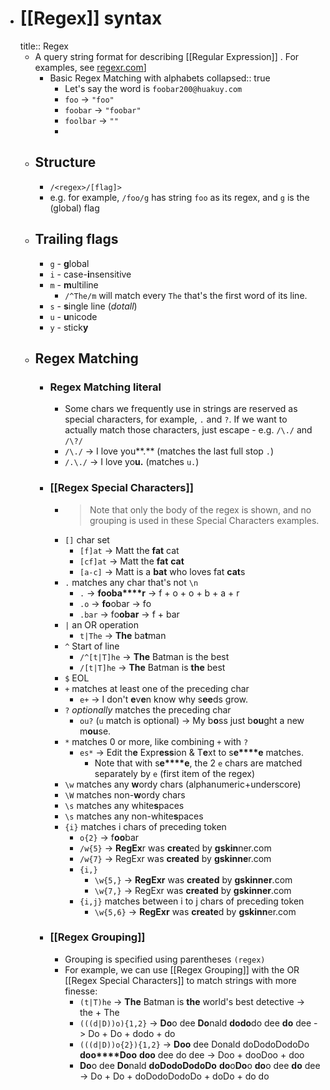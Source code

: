 - # [[Regex]] syntax
  title:: Regex
	- A query string format for describing [[Regular Expression]] . For examples, see [regexr.com](https://regexr.com/)]
		- Basic Regex Matching with alphabets
		  collapsed:: true
			- Let's say the word is `foobar200@huakuy.com`
			- `foo` -> `"foo"`
			- `foobar` -> `"foobar"`
			- `foolbar` -> `""`
			-
	- ## Structure
		- `/<regex>/[flag]>`
		- e.g. for example, `/foo/g` has string `foo` as its regex, and `g` is the (global) flag
	- ## Trailing flags
		- `g` - **g**lobal
		- `i` - case-**i**nsensitive
		- `m` - **m**ultiline
			- `/^The/m` will match every `The` that's the first word of its line.
		- `s` - **s**ingle line (_dotall_)
		- `u` - **u**nicode
		- `y` - stick**y**
	- ## Regex Matching
		- ### Regex Matching literal
			- Some chars we frequently use in strings are reserved as special characters, for example, `.` and `?`. If we want to actually match those characters, just escape - e.g. `/\./` and `/\?/`
			- `/\./` -> I love you**.** (matches the last full stop `.`)
			- `/.\./` -> I love yo**u.** (matches `u.`)
		- ### [[Regex Special Characters]]
			- > Note that only the body of the regex is shown, and no grouping is used in these Special Characters examples.
			- `[]` char set
				- `[f]at` -> Matt the **fat** cat
				- `[cf]at` -> Matt the **fat** **cat**
				- `[a-c]` -> Matt is a **bat** who loves fat **cat**s
			- `.` matches any char that's not `\n`
				- `.` -> **f****o****o****b****a****r** -> f + o + o + b + a + r
				- `.o` -> **fo**obar -> fo
				- `.bar` -> fo**obar** -> f + bar
			- `|` an OR operation
				- `t|The` -> **The** ba**t**man
			- `^` Start of line
				- `/^[t|T]he` -> **The** Batman is the best
				- `/[t|T]he` -> **The** Batman is **the** best
			- `$` EOL
			- `+` matches at least one of the preceding char
				- `e+` -> I don't **e**v**e**n know why s**ee**ds grow.
			- `?` _optionally_ matches the preceding char
				- `ou?` (`u` match is optional) -> My b**o**ss just b**ou**ght a new m**ou**se.
			- `*` matches 0 or more, like combining `+` with `?`
				- `es*` -> Edit th**e** Expr**ess**ion & T**e**xt to s**e****e** matches.
					- Note that with s**e****e**, the 2 `e` chars are matched separately by `e` (first item of the regex)
			- `\w` matches any **w**ordy chars (alphanumeric+underscore)
			- `\W` matches non-**w**ordy chars
			- `\s` matches any white**s**paces
			- `\s` matches any non-white**s**paces
			- `{i}` matches i chars of preceding token
				- `o{2}` -> f**oo**bar
				- `/w{5}` -> **RegEx**r was **creat**ed by **gskin**ner.com
				- `/w{7}` -> RegExr was **created** by **gskinne**r.com
				- `{i,}`
					- `\w{5,}` -> **RegExr** was **created** by **gskinner**.com
					- `\w{7,}` -> RegExr was **created** by **gskinner**.com
				- `{i,j}` matches between i to j chars of preceding token
					- `\w{5,6}` -> **RegExr** was **create**d by **gskinn**er.com
		- ### [[Regex Grouping]]
			- Grouping is specified using parentheses `(regex)`
			- For example, we can use [[Regex Grouping]] with the OR [[Regex Special Characters]] to match strings with more finesse:
				- `(t|T)he` -> **The** Batman is **the** world's best detective -> the + The
				- `(((d|D))o){1,2}` -> **Do**o dee **Do**nald **dodo**do dee **do** dee -> Do + Do + dodo + do
				- `(((d|D))o{2}){1,2}` -> **Doo** dee Donald doDodoDodoDo **doo****Doo** **doo** dee do dee -> Doo + dooDoo + doo
				- **Do**o dee **Do**nald **doDodoDodoDo** **do**o**Do**o **do**o dee **do** dee -> Do + Do + doDodoDodoDo + doDo + do do